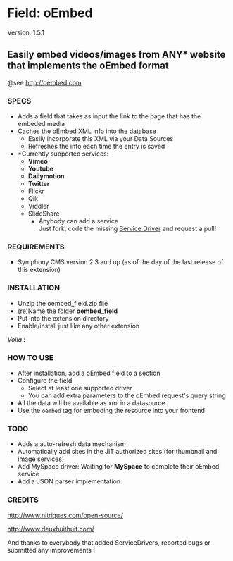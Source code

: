 # Field: oEmbed #

Version: 1.5.1

## Easily embed videos/images from ANY* website that implements the oEmbed format ##

@see <http://oembed.com>

### SPECS ###

- Adds a field that takes as input the link to the page that has the embeded media
- Caches the oEmbed XML info into the database
	- Easily incorporate this XML via your Data Sources
	- Refreshes the info each time the entry is saved
- *Currently supported services: 
	- **Vimeo**
	- **Youtube**
	- **Dailymotion**
	- **Twitter**
	- Flickr
	- Qik
	- Viddler
	- SlideShare
		- Anybody can add a service       
		  Just fork, code the missing [Service Driver](https://github.com/Solutions-Nitriques/oembed_field/blob/master/lib/class.serviceDriver.php) and request a pull!

### REQUIREMENTS ###

- Symphony CMS version 2.3 and up (as of the day of the last release of this extension)

### INSTALLATION ###

- Unzip the oembed_field.zip file
- (re)Name the folder **oembed_field**
- Put into the extension directory
- Enable/install just like any other extension

*Voila !*

### HOW TO USE ###

- After installation, add a oEmbed field to a section
- Configure the field
	- Select at least one supported driver
	- You can add extra parameters to the oEmbed request's query string
- All the data will be available as xml in a datasource
- Use the `oembed` tag for embeding the resource into your frontend

### TODO ###

- Adds a auto-refresh data mechanism
- Automatically add sites in the JIT authorized sites (for thumbnail and image services)
- Add MySpace driver: Waiting for **MySpace** to complete their oEmbed service
- Add a JSON parser implementation

### CREDITS ###

<http://www.nitriques.com/open-source/>

<http://www.deuxhuithuit.com/>

And thanks to everybody that added ServiceDrivers, reported bugs or submitted any improvements !


